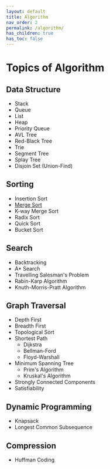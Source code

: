 ```yaml
---
layout: default
title: Algorithm
nav_order: 2
permalink: /algorithm/
has_children: true
has_toc: false
---
```


# Topics of Algorithm

## Data Structure
 - Stack
 - Queue
 - List
 - Heap
 - Priority Queue
 - AVL Tree
 - Red-Black Tree
 - Trie
 - Segment Tree
 - Splay Tree
 - Disjoin Set (Union-Find)

## Sorting
 - Insertion Sort
 - [Merge Sort](sorting/merge-sort)
 - K-way Merge Sort
 - Radix Sort
 - Quick Sort
 - Bucket Sort

## Search
 - Backtracking
 - A* Search
 - Travelling Salesman's Problem
 - Rabin-Karp Algorithm
 - Knuth-Morris-Pratt Algorithm

## Graph Traversal
 - Depth First
 - Breadth First
 - Topological Sort
 - Shortest Path
   - Dijkstra
   - Bellman-Ford
   - Floyd-Warshall
 - Minimum Spanning Tree
   - Prim's Algorithm
   - Kruskal's Algorithm
 - Strongly Connected Components
 - Satisfiability

## Dynamic Programming
 - Knapsack
 - Longest Common Subsequence

## Compression
 - Huffman Coding
